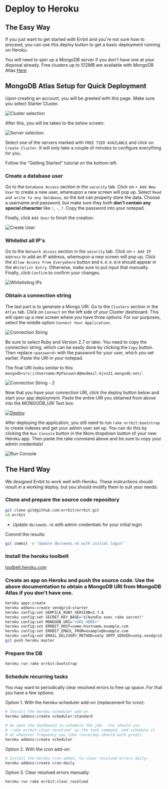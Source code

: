 # Deploy to Heroku

## The Easy Way

If you just want to get started with Errbit and you're not sure how to proceed,
you can use this deploy button to get a basic deployment running on Heroku.

You will need to spin up a MongoDB server if you don't have one at your disposal already.
Free clusters up to 512MB are available with MongoDB Atlas [Here](https://cloud.mongodb.com)

## MongoDB Atlas Setup for Quick Deployment

Upon creating an account, you will be greeted with this page. Make sure you select Starter Cluster.

![Cluster selection](./example/atlas1.jpg)

After this, you will be taken to the below screen:

![Server selection](./example/atlas2.png)

Select one of the servers marked with `FREE TIER AVAILABLE` and click on `Create Cluster`. It will only take a couple of minutes to configure everything for you.

Follow the "Getting Started" tutorial on the bottom left.

### Create a database user

Go to the `Database Access` section in the `security` tab. Click on `+ Add New User` to create a new user, whereupon a new screen will pop up. Select `Read and write to any database`, so the bot can properly store the data. Choose a username and password, but make sure they both **don't contain any special character** like `!`, `-`, `?`. Copy the password into your notepad.

Finally, click `Add User` to finish the creation.

![Create User](./example/atlas3.png)

### Whitelist all IP's

Go to the `Network Access` section in the `security` tab. Click on `+ Add IP Address` to add an IP address, whereupon a new screen will pop up. Click the `Allow Access From Everywhere` button and `0.0.0.0/0` should appear in the `Whitelist Entry`. Otherwise, make sure to put input that manually. Finally, click `Confirm` to confirm your changes.

![Whitelisting IPs](./example/atlas4.png)

### Obtain a connection string

The last part is to generate a Mongo URI. Go to the `Clusters` section in the `Atlas` tab. Click on `Connect` on the left side of your Cluster dashboard. This will open up a new screen where you have three options. For our purposes, select the middle option `Connect Your Application`.

![Connection String](./example/atlas5.png)

Be sure to select Ruby and Version 2.7 or later.
You need to copy the connection string, which can be easily done by clicking the `Copy` button. Then replace `<password>` with the password for your user, which you set earlier. Paste the URI in your notepad.

The final URI looks similar to this: `mongodb+srv://Username:MyPassword@modmail-kjvn21.mongodb.net/`.

![Connection String - 2](./example/atlas6.png)

Now that you have your connection URI, click the deploy button below and start your app deployment. Paste the entire URI you obtained from above into the MONGODB_URI Text box.

[![Deploy](https://www.herokucdn.com/deploy/button.svg)](https://heroku.com/deploy?template=https://github.com/errbit/errbit/tree/master)

After deploying the application, you still need to run `rake errbit:bootstrap`
to create indexes and get your admin user set up. You can do this by clicking the `Run Console` button in the More dropdown button of your new Heroku app. Then paste the rake command above and be sure to copy your admin credentials!

![Run Console](./example/atlas7.png)

## The Hard Way

We designed Errbit to work well with Heroku. These instructions should result
in a working deploy, but you should modify them to suit your needs:

### Clone and prepare the source code repository
```bash
git clone git@github.com:errbit/errbit.git
cd errbit
```

- Update `db/seeds.rb` with admin credentials for your initial login

Commit the results:
```bash
git commit -m "Update db/seeds.rb with initial login"
```

### Install the heroku toolbelt
[toolbelt.heroku.com](https://toolbelt.heroku.com/)

### Create an app on Heroku and push the source code. Use the above documentation to obtain a MongoDB URI from MongoDB Atlas if you don't have one.
```bash
heroku apps:create
heroku addons:create sendgrid:starter
heroku config:set GEMFILE_RUBY_VERSION=2.7.6
heroku config:set SECRET_KEY_BASE="$(bundle exec rake secret)"
heroku config:set MONGODB_URI="<URI HERE>"
heroku config:set ERRBIT_HOST=some-hostname.example.com
heroku config:set ERRBIT_EMAIL_FROM=example@example.com
heroku config:set EMAIL_DELIVERY_METHOD=smtp SMTP_SERVER=smtp.sendgrid.net
git push heroku master
```

### Prepare the DB

```bash
heroku run rake errbit:bootstrap
```

### Schedule recurring tasks
You may want to periodically clear resolved errors to free up space. For that
you have a few options:

Option 1. With the heroku-scheduler add-on (replacement for cron):

```bash
# Install the heroku scheduler add-on
heroku addons:create scheduler:standard

# Go open the dashboard to schedule the job.  You should use
# 'rake errbit:clear_resolved' as the task command, and schedule it
# at whatever frequency you like (once/day should work great).
heroku addons:create scheduler
```

Option 2. With the cron add-on:

```bash
# Install the heroku cron addon, to clear resolved errors daily:
heroku addons:create cron:daily
```

Option 3. Clear resolved errors manually:

```bash
heroku run rake errbit:clear_resolved
```
